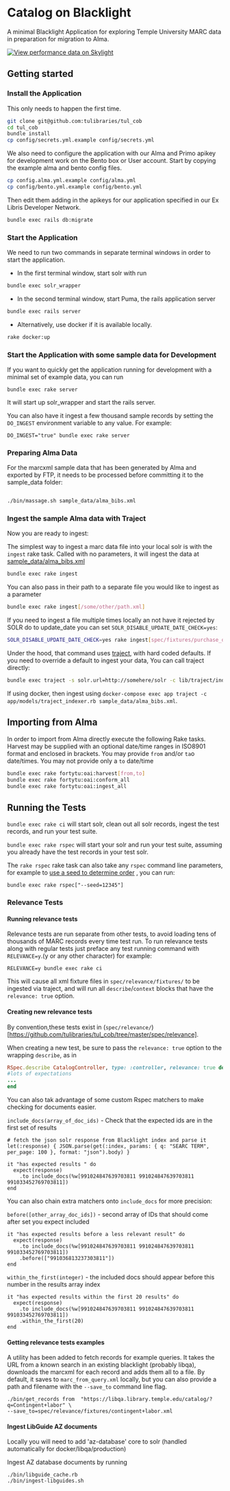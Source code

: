 # Catalog on Blacklight

A minimal Blacklight Application for exploring Temple University MARC data in preparation for migration to Alma.

[![View performance data on Skylight](https://badges.skylight.io/status/UMsaUKxxdxMC.svg)](https://oss.skylight.io/app/applications/UMsaUKxxdxMC)

## Getting started


### Install the Application
This only needs to happen the first time.

```bash
git clone git@github.com:tulibraries/tul_cob
cd tul_cob
bundle install
cp config/secrets.yml.example config/secrets.yml
```

We also need to configure the application with our Alma and Primo apikey for development work on the Bento box or User account. Start by copying the example alma and bento config files.

```bash
cp config.alma.yml.example config/alma.yml
cp config/bento.yml.example config/bento.yml
```

Then edit them adding in the apikeys for our application specified in our Ex Libris Developer Network.

```bash
bundle exec rails db:migrate
```


### Start the Application

We need to run two commands in separate terminal windows in order to start the application.
* In the first terminal window, start solr with run
```bash
bundle exec solr_wrapper
```
* In the second terminal window, start Puma, the rails application server
```bash
bundle exec rails server
```

* Alternatively, use docker if it is available locally.
```bash
rake docker:up
```

### Start the Application with some sample data for Development

If you want to quickly get the application running for development with a minimal
set of example data, you can run

`bundle exec rake server`

It will start up solr_wrapper and start the rails server.

You can also have it ingest a few thousand sample records by setting the
`DO_INGEST` environment variable to any value. For example:

`DO_INGEST="true" bundle exec rake server`


### Preparing Alma Data

For the marcxml sample data that has been generated by Alma and exported by FTP, it needs to be processed before committing it to the sample_data folder:

```bash

./bin/massage.sh sample_data/alma_bibs.xml

```

### Ingest the sample Alma data with Traject

Now you are ready to ingest:

The simplest way to ingest a marc data file into your local solr is with the `ingest` rake task. Called with no parameters, it will ingest the data at [sample_data/alma_bibs.xml](https://github.com/tulibraries/tul_cob/blob/master/sample_data/alma_bibs.xml)


```bash
bundle exec rake ingest
```

You can also pass in their path to a separate file you would like to ingest as a parameter

```bash
bundle exec rake ingest[/some/other/path.xml]
```

If you need to ingest a file multiple times locally an not have it rejected by SOLR do to update_date you can set `SOLR_DISABLE_UPDATE_DATE_CHECK=yes`:

```bash
SOLR_DISABLE_UPDATE_DATE_CHECK=yes rake ingest[spec/fixtures/purchase_online_bibs.xml]
```

Under the hood, that command uses [traject](https://github.com/traject/traject), with hard coded defaults. If you need to override a default to ingest your data, You can call traject directly:

```bash
bundle exec traject -s solr.url=http://somehere/solr -c lib/traject/indexer_config.rb sample_data/alma_bibs.xml
```

If using docker, then ingest using `docker-compose exec app traject -c app/models/traject_indexer.rb sample_data/alma_bibs.xml`.

## Importing from Alma

In order to import from Alma directly execute the following Rake tasks. Harvest may be supplied with
an optional date/time ranges in ISO8901 format and enclosed in brackets. You may provide `from` and/or `ta`o
date/times. You may not provide only a `to` date/time

```bash
bundle exec rake fortytu:oai:harvest[from,to]
bundle exec rake fortytu:oai:conform_all
bundle exec rake fortytu:oai:ingest_all
```

## Running the Tests

`bundle exec rake ci` will start solr, clean out all solr records, ingest the
test records, and run your test suite.

`bundle exec rake rspec` will start your solr and run your test suite, assuming
you already have the test records in your test solr.

The `rake rspec` rake task can also take any `rspec` command line parameters, for
example to [use a seed to determine order](https://relishapp.com/rspec/rspec-core/v/3-7/docs/command-line/order) , you can run:

`bundle exec rake rspec["--seed=12345"]`

### Relevance Tests

#### Running relevance tests

Relevance tests are run separate from other tests, to avoid loading tens of thousands of
MARC records every time test run. To run relevance tests along with regular tests
just preface any test running command with `RELEVANCE=y`.(y or any other character)
for example:

`RELEVANCE=y bundle exec rake ci`

This will cause all xml fixture files in `spec/relevance/fixtures/` to be ingested via traject,
and will run all `describe`/`context` blocks that have the `relevance: true` option. 

#### Creating new relevance tests
By convention,these tests exist in (`spec/relevance/`)[https://github.com/tulibraries/tul_cob/tree/master/spec/relevance].

When creating a new test, be sure to pass the `relevance: true` option to the wrapping `describe`, as in

```ruby
RSpec.describe CatalogController, type: :controller, relevance: true do
#lots of expectations
...
end
```

You can also tak advantage of some custom Rspec matchers to make checking for documents easier.

`include_docs(array_of_doc_ids)` - Check that the expected ids are in the first set of results

```
# fetch the json solr response from Blacklight index and parse it
let(:response) { JSON.parse(get(:index, params: { q: "SEARC TERM", per_page: 100 }, format: "json").body) }

it "has expected results " do
  expect(response)
    .to include_docs(%w[991024847639703811 991024847639703811 991033452769703811])
end
```

You can also chain extra matchers onto `include_docs` for more precision:

`before([other_array_doc_ids])` - second array of IDs that should come after set you expect included
```
it "has expected results before a less relevant result" do
  expect(response)
    .to include_docs(%w[991024847639703811 991024847639703811 991033452769703811])
    .before(["991036813237303811"])
end
```

`within_the_first(integer)` - the included docs should appear before this number in the results array index 
```
it "has expected results within the first 20 results" do
  expect(response)
    .to include_docs(%w[991024847639703811 991024847639703811 991033452769703811])
    .within_the_first(20)
end
```

#### Getting relevance tests examples

A utility has been added to fetch records for example queries. It takes the URL from a known
search in an existing blacklight (probably libqa), downloads the marcxml for each record
and adds them all to a file. By default, it saves to `marc_from_query.xml` locally, but you
can also provide a path  and filename with the `--save_to` command line flag.

```
./bin/get_records from  "https://libqa.library.temple.edu/catalog/?q=Contingent+labor" \ 
--save_to=spec/relevance/fixtures/contingent+labor.xml
```


#### Ingest LibGuide AZ documents
Locally you will need to add 'az-database' core to solr (handled automatically for docker/libqa/production)

Ingest AZ database documents by running

```
./bin/libguide_cache.rb
./bin/ingest-libguides.sh
```
